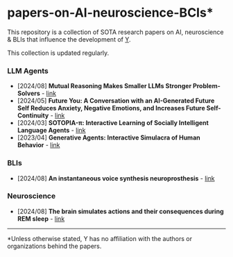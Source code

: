 # papers-on-AI-neuroscience-BCIs*
This repository is a collection of SOTA research papers on AI, neuroscience &amp; BLIs that influence the development of [Y](https://ymind.ai).

This collection is updated regularly.

### LLM Agents

- [2024/08] **Mutual Reasoning Makes Smaller LLMs Stronger Problem-Solvers** - [link](https://arxiv.org/abs/2408.06195)
- [2024/05] **Future You: A Conversation with an AI-Generated Future Self Reduces Anxiety, Negative Emotions, and Increases Future Self-Continuity** - [link](https://arxiv.org/abs/2405.12514)
- [2024/03] **SOTOPIA-π: Interactive Learning of Socially Intelligent Language Agents** - [link](https://arxiv.org/abs/2403.08715)
- [2023/04] **Generative Agents: Interactive Simulacra of Human Behavior** - [link](https://arxiv.org/abs/2304.03442)

### BLIs

- [2024/08] **An instantaneous voice synthesis neuroprosthesis** - [link](https://www.biorxiv.org/content/10.1101/2024.08.14.607690v1)

### Neuroscience

- [2024/08] **The brain simulates actions and their consequences during REM sleep** - [link](https://www.biorxiv.org/content/10.1101/2024.08.13.607810v1)

-----------------------------------

*Unless otherwise stated, Y has no affiliation with the authors or organizations behind the papers.
